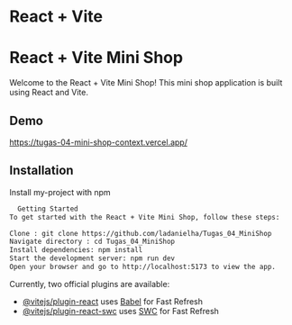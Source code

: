 # React + Vite

# React + Vite Mini Shop
Welcome to the React + Vite Mini Shop! This mini shop application is built using React and Vite.

## Demo

https://tugas-04-mini-shop-context.vercel.app/


## Installation

Install my-project with npm

```bash
  Getting Started
To get started with the React + Vite Mini Shop, follow these steps:

Clone : git clone https://github.com/ladanielha/Tugas_04_MiniShop
Navigate directory : cd Tugas_04_MiniShop
Install dependencies: npm install
Start the development server: npm run dev
Open your browser and go to http://localhost:5173 to view the app.
```
    

Currently, two official plugins are available:

- [@vitejs/plugin-react](https://github.com/vitejs/vite-plugin-react/blob/main/packages/plugin-react/README.md) uses [Babel](https://babeljs.io/) for Fast Refresh
- [@vitejs/plugin-react-swc](https://github.com/vitejs/vite-plugin-react-swc) uses [SWC](https://swc.rs/) for Fast Refresh
